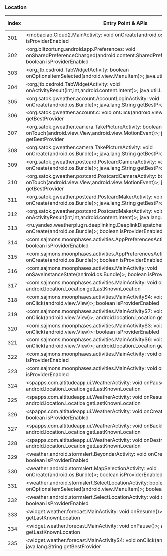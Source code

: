 ### Location
| Index | Entry Point & APIs | Screen shot | Resource id | Label |
| ------------- | ------------- | ------------- |-------------|-------------|
| 301 | <mobaciao.Cloud2.MainActivity: void onCreate(android.os.Bundle)>; boolean isProviderEnabled | ![](C:\Users\hfu\Documents\COSMOS\output\py\Play_win8\Weather\mobaciao.Cloud2\mobaciao.Cloud2.MainActivity.png) |  | |
| 302 | <org.blitzortung.android.app.Preferences: void onSharedPreferenceChanged(android.content.SharedPreferences,java.lang.String)>; boolean isProviderEnabled | ![](C:\Users\hfu\Documents\COSMOS\output\py\Play_win8\Weather\org.blitzortung.android.app\org.blitzortung.android.app.Preferences.png) |  | |
| 303 | <org.jtb.csdroid.TabWidgetActivity: boolean onOptionsItemSelected(android.view.MenuItem)>; java.util.List getProviders | ![](C:\Users\hfu\Documents\COSMOS\output\py\Play_win8\Weather\org.jtb.csdroid\org.jtb.csdroid.TabWidgetActivity.png) |  | |
| 304 | <org.jtb.csdroid.TabWidgetActivity: void onActivityResult(int,int,android.content.Intent)>; java.util.List getProviders | ![](C:\Users\hfu\Documents\COSMOS\output\py\Play_win8\Weather\org.jtb.csdroid\org.jtb.csdroid.TabWidgetActivity.png) |  | |
| 305 | <org.satok.gweather.account.AccountLoginActivity: void onCreate(android.os.Bundle)>; java.lang.String getBestProvider | ![](C:\Users\hfu\Documents\COSMOS\output\py\Play_win8\Weather\org.satok.gweather\org.satok.gweather.account.AccountLoginActivity.png) |  | |
| 306 | <org.satok.gweather.account.c: void onClick(android.view.View)>; java.lang.String getBestProvider | ![](C:\Users\hfu\Documents\COSMOS\output\py\Play_win8\Weather\org.satok.gweather\org.satok.gweather.account.AccountLoginActivity.png) |  | |
| 307 | <org.satok.gweather.camera.TakePictureActivity: boolean onTouch(android.view.View,android.view.MotionEvent)>; java.lang.String getBestProvider | ![](C:\Users\hfu\Documents\COSMOS\output\py\Play_win8\Weather\org.satok.gweather\org.satok.gweather.camera.TakePictureActivity.png) |  | |
| 308 | <org.satok.gweather.camera.TakePictureActivity: void onCreate(android.os.Bundle)>; java.lang.String getBestProvider | ![](C:\Users\hfu\Documents\COSMOS\output\py\Play_win8\Weather\org.satok.gweather\org.satok.gweather.camera.TakePictureActivity.png) |  | |
| 309 | <org.satok.gweather.postcard.PostcardCameraActivity: void onCreate(android.os.Bundle)>; java.lang.String getBestProvider | ![](C:\Users\hfu\Documents\COSMOS\output\py\Play_win8\Weather\org.satok.gweather\org.satok.gweather.postcard.PostcardCameraActivity.png) |  | |
| 310 | <org.satok.gweather.postcard.PostcardCameraActivity: boolean onTouch(android.view.View,android.view.MotionEvent)>; java.lang.String getBestProvider | ![](C:\Users\hfu\Documents\COSMOS\output\py\Play_win8\Weather\org.satok.gweather\org.satok.gweather.postcard.PostcardCameraActivity.png) |  | |
| 311 | <org.satok.gweather.postcard.PostcardMakerActivity: void onCreate(android.os.Bundle)>; java.lang.String getBestProvider | ![](C:\Users\hfu\Documents\COSMOS\output\py\Play_win8\Weather\org.satok.gweather\org.satok.gweather.postcard.PostcardMakerActivity.png) |  | |
| 312 | <org.satok.gweather.postcard.PostcardMakerActivity: void onActivityResult(int,int,android.content.Intent)>; java.lang.String getBestProvider | ![](C:\Users\hfu\Documents\COSMOS\output\py\Play_win8\Weather\org.satok.gweather\org.satok.gweather.postcard.PostcardMakerActivity.png) |  | |
| 313 | <ru.yandex.weatherplugin.deeplinking.DeeplinkDispatcherActivity: void onCreate(android.os.Bundle)>; boolean isProviderEnabled | ![](C:\Users\hfu\Documents\COSMOS\output\py\Play_win8\Weather\ru.yandex.weatherplugin\ru.yandex.weatherplugin.deeplinking.DeeplinkDispatcherActivity.png) |  | |
| 314 | <com.sajmons.moonphases.activities.AppPreferencesActivity: void onResume()>; boolean isProviderEnabled | ![](C:\Users\hfu\Documents\COSMOS\output\py\Play_win8\Weather\simon.sander.moonphases\com.sajmons.moonphases.activities.AppPreferencesActivity.png) |  | |
| 315 | <com.sajmons.moonphases.activities.AppPreferencesActivity: void onCreate(android.os.Bundle)>; boolean isProviderEnabled | ![](C:\Users\hfu\Documents\COSMOS\output\py\Play_win8\Weather\simon.sander.moonphases\com.sajmons.moonphases.activities.AppPreferencesActivity.png) |  | |
| 316 | <com.sajmons.moonphases.activities.MainActivity: void onSaveInstanceState(android.os.Bundle)>; boolean isProviderEnabled | ![](C:\Users\hfu\Documents\COSMOS\output\py\Play_win8\Weather\simon.sander.moonphases\com.sajmons.moonphases.activities.MainActivity.png) |  | |
| 317 | <com.sajmons.moonphases.activities.MainActivity: void onResume()>; android.location.Location getLastKnownLocation | ![](C:\Users\hfu\Documents\COSMOS\output\py\Play_win8\Weather\simon.sander.moonphases\com.sajmons.moonphases.activities.MainActivity.png) |  | |
| 318 | <com.sajmons.moonphases.activities.MainActivity$4: void onClick(android.view.View)>; boolean isProviderEnabled | ![](C:\Users\hfu\Documents\COSMOS\output\py\Play_win8\Weather\simon.sander.moonphases\com.sajmons.moonphases.activities.MainActivity.png) |  | |
| 319 | <com.sajmons.moonphases.activities.MainActivity$7: void onClick(android.view.View)>; android.location.Location getLastKnownLocation | ![](C:\Users\hfu\Documents\COSMOS\output\py\Play_win8\Weather\simon.sander.moonphases\com.sajmons.moonphases.activities.MainActivity.png) |  | |
| 320 | <com.sajmons.moonphases.activities.MainActivity$3: void onClick(android.view.View)>; boolean isProviderEnabled | ![](C:\Users\hfu\Documents\COSMOS\output\py\Play_win8\Weather\simon.sander.moonphases\com.sajmons.moonphases.activities.MainActivity.png) |  | |
| 321 | <com.sajmons.moonphases.activities.MainActivity$6: void onClick(android.view.View)>; android.location.Location getLastKnownLocation | ![](C:\Users\hfu\Documents\COSMOS\output\py\Play_win8\Weather\simon.sander.moonphases\com.sajmons.moonphases.activities.MainActivity.png) |  | |
| 322 | <com.sajmons.moonphases.activities.MainActivity: void onBackPressed()>; boolean isProviderEnabled | ![](C:\Users\hfu\Documents\COSMOS\output\py\Play_win8\Weather\simon.sander.moonphases\com.sajmons.moonphases.activities.MainActivity.png) |  | |
| 323 | <com.sajmons.moonphases.activities.MainActivity: void onDestroy()>; boolean isProviderEnabled | ![](C:\Users\hfu\Documents\COSMOS\output\py\Play_win8\Weather\simon.sander.moonphases\com.sajmons.moonphases.activities.MainActivity.png) |  | |
| 324 | <spapps.com.altitudeapp.ui.WeatherActivity: void onPause()>; android.location.Location getLastKnownLocation | ![](C:\Users\hfu\Documents\COSMOS\output\py\Play_win8\Weather\spapps.com.altitudeapp\spapps.com.altitudeapp.ui.WeatherActivity.png) |  | |
| 325 | <spapps.com.altitudeapp.ui.WeatherActivity: void onResume()>; android.location.Location getLastKnownLocation | ![](C:\Users\hfu\Documents\COSMOS\output\py\Play_win8\Weather\spapps.com.altitudeapp\spapps.com.altitudeapp.ui.WeatherActivity.png) |  | |
| 326 | <spapps.com.altitudeapp.ui.WeatherActivity: void onCreate(android.os.Bundle)>; boolean isProviderEnabled | ![](C:\Users\hfu\Documents\COSMOS\output\py\Play_win8\Weather\spapps.com.altitudeapp\spapps.com.altitudeapp.ui.WeatherActivity.png) |  | |
| 327 | <spapps.com.altitudeapp.ui.WeatherActivity: void onBackPressed()>; android.location.Location getLastKnownLocation | ![](C:\Users\hfu\Documents\COSMOS\output\py\Play_win8\Weather\spapps.com.altitudeapp\spapps.com.altitudeapp.ui.WeatherActivity.png) |  | |
| 328 | <spapps.com.altitudeapp.ui.WeatherActivity: void onDestroy()>; android.location.Location getLastKnownLocation | ![](C:\Users\hfu\Documents\COSMOS\output\py\Play_win8\Weather\spapps.com.altitudeapp\spapps.com.altitudeapp.ui.WeatherActivity.png) |  | |
| 329 | <weather.android.stormalert.BeyondarActivity: void onCreate(android.os.Bundle)>; boolean isProviderEnabled | ![](C:\Users\hfu\Documents\COSMOS\output\py\Play_win8\Weather\weather.android.stormalert\weather.android.stormalert.BeyondarActivity.png) |  | |
| 330 | <weather.android.stormalert.MapSelectionActivity: void onCreate(android.os.Bundle)>; boolean isProviderEnabled | ![](C:\Users\hfu\Documents\COSMOS\output\py\Play_win8\Weather\weather.android.stormalert\weather.android.stormalert.MapSelectionActivity.png) |  | |
| 331 | <weather.android.stormalert.SelectLocationActivity: boolean onOptionsItemSelected(android.view.MenuItem)>; boolean isProviderEnabled | ![](C:\Users\hfu\Documents\COSMOS\output\py\Play_win8\Weather\weather.android.stormalert\weather.android.stormalert.SelectLocationActivity.png) |  | |
| 332 | <weather.android.stormalert.SelectLocationActivity: void onBackPressed()>; boolean isProviderEnabled | ![](C:\Users\hfu\Documents\COSMOS\output\py\Play_win8\Weather\weather.android.stormalert\weather.android.stormalert.SelectLocationActivity.png) |  | |
| 333 | <widget.weather.forecast.MainActivity: void onResume()>; android.location.Location getLastKnownLocation | ![](C:\Users\hfu\Documents\COSMOS\output\py\Play_win8\Weather\widget.weather.forecast\widget.weather.forecast.MainActivity.png) |  | |
| 334 | <widget.weather.forecast.MainActivity: void onPause()>; android.location.Location getLastKnownLocation | ![](C:\Users\hfu\Documents\COSMOS\output\py\Play_win8\Weather\widget.weather.forecast\widget.weather.forecast.MainActivity.png) |  | |
| 335 | <widget.weather.forecast.MainActivity$4: void onClick(android.view.View)>; java.lang.String getBestProvider | ![](C:\Users\hfu\Documents\COSMOS\output\py\Play_win8\Weather\widget.weather.forecast\widget.weather.forecast.MainActivity.png) |  | |
